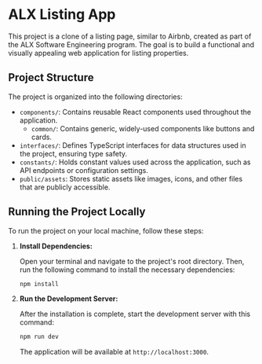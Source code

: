 # ALX Listing App

This project is a clone of a listing page, similar to Airbnb, created as part of the ALX Software Engineering program. The goal is to build a functional and visually appealing web application for listing properties.

## Project Structure

The project is organized into the following directories:

-   `components/`: Contains reusable React components used throughout the application.
    -   `common/`: Contains generic, widely-used components like buttons and cards.
-   `interfaces/`: Defines TypeScript interfaces for data structures used in the project, ensuring type safety.
-   `constants/`: Holds constant values used across the application, such as API endpoints or configuration settings.
-   `public/assets`: Stores static assets like images, icons, and other files that are publicly accessible.

## Running the Project Locally

To run the project on your local machine, follow these steps:

1.  **Install Dependencies:**

    Open your terminal and navigate to the project's root directory. Then, run the following command to install the necessary dependencies:

    ```bash
    npm install
    ```

2.  **Run the Development Server:**

    After the installation is complete, start the development server with this command:

    ```bash
    npm run dev
    ```

    The application will be available at `http://localhost:3000`.


